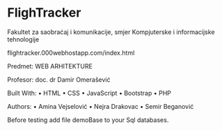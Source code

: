 # FlighTracker
 Fakultet za saobraćaj i komunikacije, smjer Kompjuterske i informacijske tehnologije
 
 
 flightracker.000webhostapp.com/index.html
 
 
 Predmet: WEB ARHITEKTURE
 
 Profesor: doc. dr Damir Omerašević
 
Built With: • HTML • CSS • JavaScript • Bootstrap • PHP

Authors: • Amina Vejselović • Nejra Drakovac • Semir Beganović

Before testing add file demoBase to your Sql databases.
